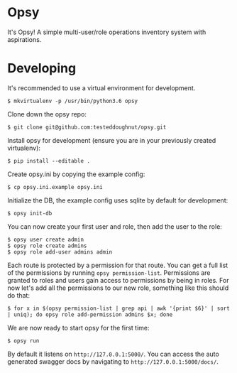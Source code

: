 # Opsy
It's Opsy! A simple multi-user/role operations inventory system with aspirations.

# Developing
It's recommended to use a virtual environment for development.

    $ mkvirtualenv -p /usr/bin/python3.6 opsy

Clone down the opsy repo:

    $ git clone git@github.com:testeddoughnut/opsy.git

Install opsy for development (ensure you are in your previously created virtualenv):

    $ pip install --editable .

Create opsy.ini by copying the example config:

    $ cp opsy.ini.example opsy.ini

Initialize the DB, the example config uses sqlite by default for development:

    $ opsy init-db

You can now create your first user and role, then add the user to the role:

    $ opsy user create admin
    $ opsy role create admins
    $ opsy role add-user admins admin

Each route is protected by a permission for that route. You can get a full list of the permissions by running `opsy permission-list`. Permissions are granted to roles and users gain access to permissions by being in roles. For now let's add all the permissions to our new role, something like this should do that:

    $ for x in $(opsy permission-list | grep api | awk '{print $6}' | sort | uniq); do opsy role add-permission admins $x; done

We are now ready to start opsy for the first time:

    $ opsy run

By default it listens on `http://127.0.0.1:5000/`. You can access the auto generated swagger docs by navigating to `http://127.0.0.1:5000/docs/`.

